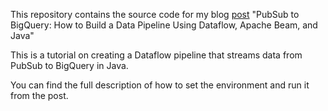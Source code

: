 This repository contains the source code for my blog [post](https://www.datobra.com/posts/pubsub_to_bigquery_dataflow_pipeline/) "PubSub to BigQuery: How to Build a Data Pipeline Using Dataflow, Apache Beam, and Java"

This is a tutorial on creating a Dataflow pipeline that streams data from PubSub to BigQuery in Java.

You can find the full description of how to set the environment and run it from the post.
